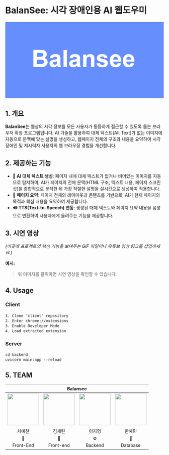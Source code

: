 # BalanSee: 시각 장애인용 AI 웹도우미
![BalanSee 로고](./balansee.PNG)

## 1\. 개요

**BalanSee**는 웹상의 시각 정보를 모든 사용자가 동등하게 접근할 수 있도록 돕는 브라우저 확장 프로그램입니다. AI 기술을 활용하여 대체 텍스트(Alt Text)가 없는 이미지에 자동으로 문맥에 맞는 설명을 생성하고, 웹페이지 전체의 구조와 내용을 요약하여 시각장애인 및 저시력자 사용자의 웹 브라우징 경험을 개선합니다.

## 2\. 제공하는 기능

  * **🤖 AI 대체 텍스트 생성**: 페이지 내에 대체 텍스트가 없거나 비어있는 이미지를 자동으로 탐지하여, AI가 페이지의 전체 문맥(HTML 구조, 텍스트 내용, 페이지 스크린샷)을 종합적으로 분석한 뒤 가장 적절한 설명을 실시간으로 생성하여 적용합니다.
  * **📄 페이지 요약**: 페이지 전체의 레이아웃과 콘텐츠를 기반으로, AI가 현재 페이지의 목적과 핵심 내용을 요약하여 제공합니다.
  * **🔊 TTS(Text-to-Speech) 연동**: 생성된 대체 텍스트와 페이지 요약 내용을 음성으로 변환하여 사용자에게 들려주는 기능을 제공합니다.

## 3\. 시연 영상

*(이곳에 프로젝트의 핵심 기능을 보여주는 GIF 파일이나 유튜브 영상 링크를 삽입하세요.)*

**예시:**

[](https://www.google.com/search?q=https://www.youtube.com/watch%3Fv%3DYOUTUBE_VIDEO_ID)

> 위 이미지를 클릭하면 시연 영상을 확인할 수 있습니다.

## 4\. Usage

### Client
<div markdown="1">

    1. Clone 'client' repository
    2. Enter chrome://extensions
    3. Enable Developer Mode
    4. Load extracted extension


</div>


### Server
<div markdown="1">
    
    cd backend
    uvicorn main:app --reload

</div>


## 5\. TEAM

<div align='center'>
  
<table>
    <thead>
        <tr>
            <th colspan="5"> Balansee </th>
        </tr>
    </thead>
    <tbody>
         <tr>
           <td align='center'><a href="https://github.com/3004yechan" target='_blank'><img src="https://avatars.githubusercontent.com/u/62199985?v=4" width="100" height="100"></td>
           <td align='center'><a href="https://github.com/chaelyn-kim" target='_blank'><img src="https://avatars.githubusercontent.com/u/229458887?v=4" width="100" height="100"></td>
           <td align='center'><a href="https://github.com/showtime3763" target='_blank'><img src="https://avatars.githubusercontent.com/u/199572864?v=4" width="100" height="100"></td>
           <td align='center'><a href="https://github.com/gksgpals" target='_blank'><img src="https://avatars.githubusercontent.com/u/173118693?v=4" width="100" height="100"></td>
         </tr>
         <tr>
           <td align='center'>차예찬</td>
           <td align='center'>김채린</td>
           <td align='center'>이지형</td>
           <td align='center'>한혜민</td>
         </tr>
         <tr>
           <td align='center'>🎨</td>
           <td align='center'>🎨</td>
           <td align='center'>⚙️</td>
           <td align='center'>💾</td>
         </tr>
         <tr>
           <td align='center'>Front-End</td>
           <td align='center'>Front-end</td>
           <td align='center'>Backend</td>
           <td align='center'>Database</td>
         </tr>
    </tbody>
</table>

</div> 
